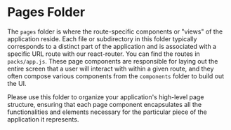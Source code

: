 # Pages Folder

The `pages` folder is where the route-specific components or "views" of the application reside. Each file or subdirectory in this folder typically corresponds to a distinct part of the application and is associated with a specific URL route with our react-router. You can find the routes in `packs/app.js`. These page components are responsible for laying out the entire screen that a user will interact with within a given route, and they often compose various components from the `components` folder to build out the UI.

Please use this folder to organize your application's high-level page structure, ensuring that each page component encapsulates all the functionalities and elements necessary for the particular piece of the application it represents.
